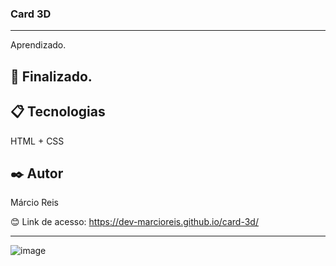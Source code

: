 ### Card 3D

---

Aprendizado.

## 🚀 Finalizado.

## 📋 Tecnologias
HTML + CSS

## ✒️ Autor
Márcio Reis

😊 Link de acesso: https://dev-marcioreis.github.io/card-3d/

---
![image](https://user-images.githubusercontent.com/122680054/212474438-0c91f3f5-1d2d-4afa-be84-ba3b13ea19bb.png)
